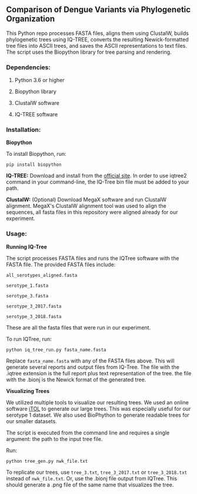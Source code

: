 ## Comparison of Dengue Variants via Phylogenetic Organization

This Python repo processes FASTA files, aligns them using ClustalW, builds phylogenetic trees using IQ-TREE, converts the resulting Newick-formatted tree files into ASCII trees, and saves the ASCII representations to text files. The script uses the Biopython library for tree parsing and rendering.




### Dependencies:

1. Python 3.6 or higher

2. Biopython library

3. ClustalW software

4. IQ-TREE software



   


### Installation:

**Biopython**

  To install Biopython, run:

    pip install biopython

**IQ-TREE:**
  Download and install from the [official site](http://www.iqtree.org/). In order to use iqtree2 command in your command-line, the IQ-Tree bin file must be added to your path.
  
**ClustalW:** (Optional) 
  Download MegaX software and run ClustalW alignment. MegaX's ClustalW alignment tool was used to align the sequences, all fasta files in this repository were aligned  already for our experiment. 
  


### Usage:

**Running IQ-Tree**

  The script processes FASTA files and runs the IQTree software with the FASTA file. The provided FASTA files include:

    all_serotypes_aligned.fasta

    serotype_1.fasta
  
    serotype_3.fasta
  
    serotype_3_2017.fasta
  
    serotype_3_2018.fasta

  These are all the fasta files that were run in our experiment.

  To run IQTree, run:

    python iq_tree_run.py fasta_name.fasta


  Replace `fasta_name.fasta` with any of the FASTA files above. This will generate several reports and output files from IQ-Tree. The file with the .iqtree extension is the full report plus text representation of the tree. the file with the .bionj is the Newick format of the generated tree.

**Visualizing Trees**

  We utilized multiple tools to visualize our resulting trees. We used an online software [iTOL](https://itol.embl.de/upload.cgi) to generate our large trees. This was especially useful for our serotype 1 dataset. We also used BioPhython to generate readable trees for our smaller datasets.

  The script is executed from the command line and requires a single argument: the path to the input tree file.
  
  Run:

    python tree_gen.py nwk_file.txt



  To replicate our trees, use `tree_3.txt`, `tree_3_2017.txt` or `tree_3_2018.txt` instead of `nwk_file.txt`. Or, use the .bionj file output from IQTree. This should generate a .png file of the same name that visualizes the tree.

